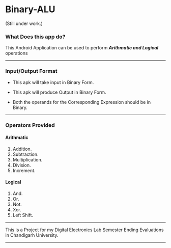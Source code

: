 # Binary-ALU
(Still under work.)

### What Does this app do?

This Android Application can be used to perform ***Arithmatic and Logical*** operations

***

### Input/Output Format

* This apk will take input in Binary Form.
+ This apk will produce Output in Binary Form.
- Both the operands for the Corresponding Expression should be in Binary.

***
### Operators Provided

#### Arithmatic

1. Addition.
2. Subtraction.
3. Multiplication.
4. Division.
5. Increment.

#### Logical

1. And.
2. Or.
3. Not.
4. Xor.
5. Left Shift.

***

This is a Project for my Digital Electronics Lab Semester Ending Evaluations in Chandigarh University.

***







